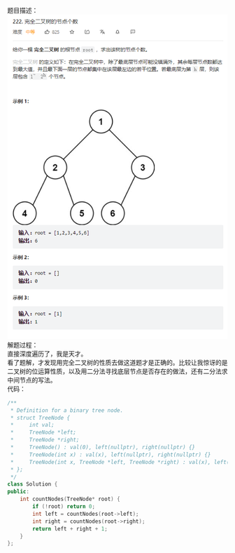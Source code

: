 题目描述：  
![image](/basicaldatastructure/binary_tree/image/image17.png)  
解题过程：  
直接深度遍历了，我是天才。  
看了题解，才发现用完全二叉树的性质去做这道题才是正确的。比较让我惊讶的是二叉树的位运算性质，以及用二分法寻找底层节点是否存在的做法，还有二分法求中间节点的写法。  
代码：  
```cpp
/**
 * Definition for a binary tree node.
 * struct TreeNode {
 *     int val;
 *     TreeNode *left;
 *     TreeNode *right;
 *     TreeNode() : val(0), left(nullptr), right(nullptr) {}
 *     TreeNode(int x) : val(x), left(nullptr), right(nullptr) {}
 *     TreeNode(int x, TreeNode *left, TreeNode *right) : val(x), left(left), right(right) {}
 * };
 */
class Solution {
public:
    int countNodes(TreeNode* root) {
        if (!root) return 0;
        int left = countNodes(root->left);
        int right = countNodes(root->right);
        return left + right + 1;
    }
};
```